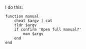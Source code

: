 I do this:

    function manual
        cheat $argv | cat
        tldr $argv
        if confirm 'Open full manual?'
            man $argv
        end
    end
